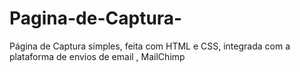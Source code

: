 # Pagina-de-Captura-
Página de Captura simples, feita com HTML e CSS, integrada com a plataforma de envios de email , MailChimp
